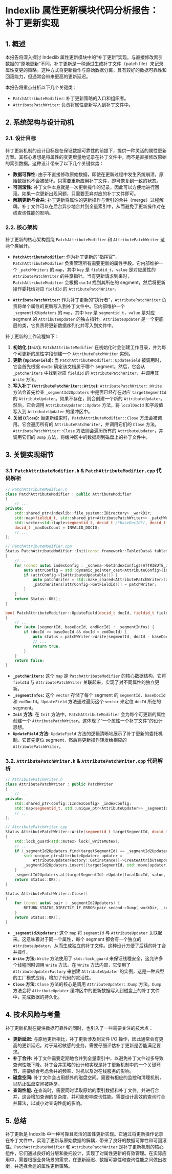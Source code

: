 
# Indexlib 属性更新模块代码分析报告：补丁更新实现

## 1. 概述

本报告将深入探讨 Indexlib 属性更新模块中的“补丁更新”实现。与直接修改索引数据的“原地更新”不同，补丁更新是一种通过生成补丁文件（patch file）来记录属性变更的策略。这种方式将更新操作与原始数据分离，具有较好的数据可靠性和回滚能力，但通常会带来更高的更新延迟。

本报告将重点分析以下几个关键类：

*   `PatchAttributeModifier`: 补丁更新策略的入口和组织者。
*   `AttributePatchWriter`: 负责将属性更新写入到补丁文件中。

## 2. 系统架构与设计动机

### 2.1. 设计目标

补丁更新机制的设计目标是在保证数据可靠性的前提下，提供一种灵活的属性更新方案。其核心思想是将属性的变更增量地记录在补丁文件中，而不是直接修改原始的索引数据。这种设计带来了以下几个关键优势：

*   **数据可靠性:** 由于不直接修改原始数据，即使在更新过程中发生系统崩溃，原始数据也不会被破坏。只需要重新应用补丁文件，即可恢复到一致的状态。
*   **可回滚性:** 补丁文件本身就是一次更新操作的记录，因此可以方便地进行回滚。如果一次更新出现问题，只需要丢弃对应的补丁文件即可。
*   **解耦更新与合并:** 补丁更新将属性的更新操作与索引的合并（merge）过程解耦。补丁文件可以在后台异步地合并到全量索引中，从而避免了更新操作对在线查询性能的影响。

### 2.2. 核心架构

补丁更新的核心架构围绕 `PatchAttributeModifier` 和 `AttributePatchWriter` 这两个类展开。

*   **`PatchAttributeModifier`:** 作为补丁更新的“指挥官”，`PatchAttributeModifier` 负责管理所有需要更新的属性字段。它内部维护一个 `_patchWriters` 的 `map`，其中 `key` 是 `fieldid_t`，`value` 是对应属性的 `AttributePatchWriter` 的共享指针。当有更新请求到来时，`PatchAttributeModifier` 会根据 `docId` 找到其所在的 segment，然后将更新操作委托给对应 `fieldId` 的 `AttributePatchWriter`。

*   **`AttributePatchWriter`:** 作为补丁更新的“执行者”，`AttributePatchWriter` 负责将单个属性的更新写入到补丁文件中。它内部维护一个 `_segmentId2Updaters` 的 `map`，其中 `key` 是 `segmentid_t`，`value` 是对应 segment 的 `AttributeUpdater` 的独占指针。`AttributeUpdater` 是一个更底层的类，它负责将更新数据序列化并写入到文件中。

补丁更新的工作流程如下：

1.  **初始化 (`Init`):** `PatchAttributeModifier` 在初始化时会创建工作目录，并为每个可更新的属性字段创建一个 `AttributePatchWriter` 实例。
2.  **更新 (`UpdateField`):** 当 `PatchAttributeModifier::UpdateField` 被调用时，它会首先根据 `docId` 确定该文档属于哪个 segment。然后，它会从 `_patchWriters` 中找到对应 `fieldId` 的 `AttributePatchWriter`，并调用其 `Write` 方法。
3.  **写入补丁 (`AttributePatchWriter::Write`):** `AttributePatchWriter::Write` 方法会首先检查 `_segmentId2Updaters` 中是否已经存在对应 `targetSegmentId` 的 `AttributeUpdater`。如果不存在，则会创建一个新的 `AttributeUpdater`。然后，它会调用 `AttributeUpdater::Update` 方法，将 `localDocId` 和字段值写入到 `AttributeUpdater` 的缓冲区中。
4.  **关闭 (`Close`):** 当更新结束时，`PatchAttributeModifier::Close` 方法会被调用。它会遍历所有的 `AttributePatchWriter`，并调用它们的 `Close` 方法。`AttributePatchWriter::Close` 方法则会遍历所有的 `AttributeUpdater`，并调用它们的 `Dump` 方法，将缓冲区中的数据刷到磁盘上的补丁文件中。

## 3. 关键实现细节

### 3.1. `PatchAttributeModifier.h` & `PatchAttributeModifier.cpp` 代码解析

```cpp
// PatchAttributeModifier.h
class PatchAttributeModifier : public AttributeModifier
{
    // ...
private:
    std::shared_ptr<indexlib::file_system::IDirectory> _workDir;
    std::map<fieldid_t, std::shared_ptr<AttributePatchWriter>> _patchWriters;
    std::vector<std::tuple<segmentid_t, docid_t /*baseDocId*/, docid_t /*end docid*/>> _segmentInfos;
    docid_t _maxDocCount = INVALID_DOCID;
    // ...
};

// PatchAttributeModifier.cpp
Status PatchAttributeModifier::Init(const framework::TabletData& tabletData)
{
    // ...
    for (const auto& indexConfig : _schema->GetIndexConfigs(ATTRIBUTE_INDEX_TYPE_STR)) {
        auto attrConfig = std::dynamic_pointer_cast<AttributeConfig>(indexConfig);
        if (attrConfig->IsAttributeUpdatable()) {
            auto patchWriter = std::make_shared<AttributePatchWriter>(attributeWorkDir, lastSegmentId, indexConfig);
            _patchWriters[attrConfig->GetFieldId()] = patchWriter;
        }
    }
    return Status::OK();
}

bool PatchAttributeModifier::UpdateField(docid_t docId, fieldid_t fieldId, const autil::StringView& value, bool isNull)
{
    // ...
    for (auto [segmentId, baseDocId, endDocId] : _segmentInfos) {
        if (docId >= baseDocId && docId < endDocId) {
            auto status = patchWriter->Write(segmentId, docId - baseDocId, value, isNull);
            // ...
            return true;
        }
    }
    return false;
}
```

*   **`_patchWriters`:** 这个 `map` 是 `PatchAttributeModifier` 的核心数据结构，它将 `fieldId` 与 `AttributePatchWriter` 关联起来，实现了对不同属性的独立更新。
*   **`_segmentInfos`:** 这个 `vector` 存储了每个 segment 的 `segmentId`、`baseDocId` 和 `endDocId`。`UpdateField` 方法通过遍历这个 `vector` 来定位 `docId` 所在的 segment。
*   **`Init` 方法:** 在 `Init` 方法中，`PatchAttributeModifier` 会为每个可更新的属性创建一个 `AttributePatchWriter`。这体现了“一个属性一个补丁文件”的设计思想。
*   **`UpdateField` 方法:** `UpdateField` 方法的逻辑清晰地展示了补丁更新的委托机制。它首先定位 segment，然后将更新操作转发给相应的 `AttributePatchWriter`。

### 3.2. `AttributePatchWriter.h` & `AttributePatchWriter.cpp` 代码解析

```cpp
// AttributePatchWriter.h
class AttributePatchWriter : public PatchWriter
{
    // ...
private:
    std::shared_ptr<config::IIndexConfig> _indexConfig;
    std::map<segmentid_t, std::unique_ptr<AttributeUpdater>> _segmentId2Updaters;
    // ...
};

// AttributePatchWriter.cpp
Status AttributePatchWriter::Write(segmentid_t targetSegmentId, docid_t localDocId, std::string_view value, bool isNull)
{
    std::lock_guard<std::mutex> lock(_writeMutex);
    // ...
    if (_segmentId2Updaters.find(targetSegmentId) == _segmentId2Updaters.end()) {
        std::unique_ptr<AttributeUpdater> updater =
            AttributeUpdaterFactory::GetInstance()->CreateAttributeUpdater(targetSegmentId, _indexConfig);
        _segmentId2Updaters.insert({targetSegmentId, std::move(updater)});
    }
    _segmentId2Updaters.at(targetSegmentId)->Update(localDocId, value, isNull);
    return Status::OK();
}

Status AttributePatchWriter::Close()
{
    for (const auto& pair : _segmentId2Updaters) {
        RETURN_STATUS_DIRECTLY_IF_ERROR(pair.second->Dump(_workDir, _srcSegmentId));
    }
    return Status::OK();
}
```

*   **`_segmentId2Updaters`:** 这个 `map` 将 `segmentId` 与 `AttributeUpdater` 关联起来。这意味着对于同一个属性，每个 segment 都会有一个独立的 `AttributeUpdater`，从而生成独立的补丁文件。这种设计方便了后续的补丁合并操作。
*   **`Write` 方法:** `Write` 方法使用了 `std::lock_guard` 来保证线程安全，这允许多个线程同时调用 `Write` 方法。在 `Write` 方法内部，它使用了 `AttributeUpdaterFactory` 来创建 `AttributeUpdater` 的实例，这是一种典型的工厂模式应用，增加了代码的灵活性。
*   **`Close` 方法:** `Close` 方法的核心是调用 `AttributeUpdater::Dump` 方法。`Dump` 方法会将 `AttributeUpdater` 缓冲区中的更新数据写入到磁盘上的补丁文件中，完成数据的持久化。

## 4. 技术风险与考量

补丁更新机制在提供数据可靠性的同时，也引入了一些需要关注的技术点：

*   **更新延迟:** 与原地更新相比，补丁更新涉及到文件 I/O 操作，因此通常会有更高的更新延迟。对于延迟敏感的业务，需要仔细评估补丁更新是否能满足要求。
*   **补丁合并:** 补丁文件需要定期地合并到全量索引中，以避免补丁文件过多导致查询性能下降。补丁合并策略的设计和实现是补丁更新机制中的一个关键环节，需要综合考虑合并的频率、时机以及对在线服务的影响。
*   **磁盘空间:** 补丁文件会占用额外的磁盘空间。需要有相应的监控和清理机制，以防止磁盘空间被耗尽。
*   **查询性能:** 在查询时，需要同时读取原始的索引数据和补丁文件，并进行合并，这会增加查询的复杂度，并可能影响查询性能。需要设计高效的查询时合并算法，以减小对查询性能的影响。

## 5. 总结

补丁更新是 Indexlib 中一种可靠且灵活的属性更新实现。它通过将更新操作记录在补丁文件中，实现了更新与原始数据的解耦，带来了良好的数据可靠性和可回滚性。`PatchAttributeModifier` 和 `AttributePatchWriter` 是补丁更新机制的核心组件，它们通过良好的分层和委托设计，实现了对属性更新的有效管理。在实际应用中，需要根据业务场景的需求，在更新延迟、数据可靠性和查询性能之间做出权衡，并选择合适的属性更新策略。
